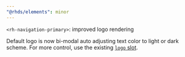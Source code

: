 ```yaml
---
"@rhds/elements": minor
---
```


`<rh-navigation-primary>`: improved logo rendering

Default logo is now bi-modal auto adjusting text color to light or dark scheme. For more control, 
use the existing [`logo` slot](https://ux.redhat.com/elements/navigation-primary/code/#slots).
